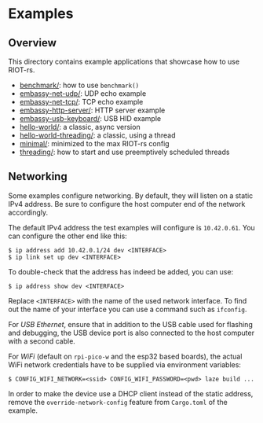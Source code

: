 # Examples

## Overview

This directory contains example applications that showcase how to use RIOT-rs.

- [benchmark/](./benchmark): how to use `benchmark()`
- [embassy-net-udp/](./embassy-net-udp): UDP echo example
- [embassy-net-tcp/](./embassy-net-tcp): TCP echo example
- [embassy-http-server/](./embassy-http-server): HTTP server example
- [embassy-usb-keyboard/](./embassy-usb-keyboard): USB HID example
- [hello-world/](./hello-world): a classic, async version
- [hello-world-threading/](./hello-world-threading): a classic, using a thread
- [minimal/](./minimal): minimized to the max RIOT-rs config
- [threading/](./threading): how to start and use preemptively scheduled threads

## Networking

Some examples configure networking. By default, they will listen on a static
IPv4 address. Be sure to configure the host computer end of the network
accordingly.

The default IPv4 address the test examples will configure is `10.42.0.61`.
You can configure the other end like this:

    $ ip address add 10.42.0.1/24 dev <INTERFACE>
    $ ip link set up dev <INTERFACE>

To double-check that the address has indeed be added, you can use:

    $ ip address show dev <INTERFACE>

Replace `<INTERFACE>` with the name of the used network interface.
To find out the name of your interface you can use a command such as `ifconfig`.

For *USB Ethernet*, ensure that in addition to the USB cable used for flashing
and debugging, the USB device port is also connected to the host computer with
a second cable.

For *WiFi* (default on `rpi-pico-w` and the esp32 based boards), the actual WiFi
network credentials have to be supplied via environment variables:

    $ CONFIG_WIFI_NETWORK=<ssid> CONFIG_WIFI_PASSWORD=<pwd> laze build ...

In order to make the device use a DHCP client instead of the static address,
remove the `override-network-config` feature from `Cargo.toml` of the example.
